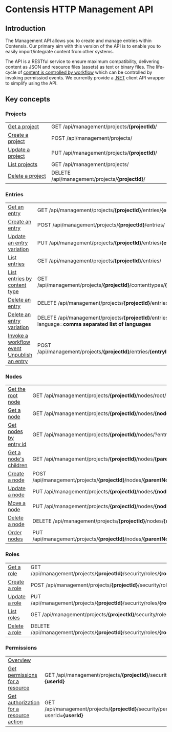 # Contensis HTTP Management API

## Introduction

The Management API allows you to create and manage entries within Contensis.
Our primary aim with this version of the API is to enable you to easily import/integrate content from other systems.

The API is a RESTful service to ensure maximum compatibility, delivering content as JSON and resource files (assets) as text or binary files. The life-cycle of  [content is controlled by workflow](/key-concepts/workflow.md) which can be controlled by invoking permissiod events. We currently provide a [.NET](https://developer.zengenti.com/contensis/api/management/dotnet/) client API wrapper to simplify using the API.

## Key concepts

### Projects

|                                                   |                                                                                           |
|---------------------------------------------------|-------------------------------------------------------------------------------------------|
| [Get a project](/projects/get-a-project.md)       | <span class="label label--get">GET</span> /api/management/projects/**{projectId}**/       |
| [Create a project](/projects/create-a-project.md) | <span class="label label--post">POST</span> /api/management/projects/                     |
| [Update a project](/projects/update-a-project.md) | <span class="label label--post">PUT</span> /api/management/projects/**{projectId}**/      |
| [List projects](/projects/list-projects.md)       | <span class="label label--get">GET</span> /api/management/projects/                       |
| [Delete a project](/projects/delete-a-project.md) | <span class="label label--delete">DELETE</span> /api/management/projects/**{projectId}**/ |

<!-- ### Content Types

|||
|-|-|
| [Get a content type](/key-concepts/content-types.md#get-a-content-type) | <span class="label label--get">GET</span> /api/management/projects/**{projectId}**/contenttypes/**{contentTypeId}** |
| [Create a content type](/key-concepts/content-types.md#create-a-content-type) | <span class="label label--post">POST</span> /api/management/projects/**{projectId}**/contenttypes/ |
| [Update a content type](/key-concepts/content-types.md#update-a-content-type) | <span class="label label--put">PUT</span> /api/management/projects/**{projectId}**/contenttypes/**{contentTypeId}** |
| [Publish a content type](/key-concepts/content-types.md#publish-a-content-type) | <span class="label label--post">POST</span> /api/management/workflow/ |
| [List content types](/key-concepts/content-types.md#list-content-types) | <span class="label label--get">GET</span> /api/management/projects/**{projectId}**/contenttypes/ |
| [Delete a content type](/key-concepts/content-types.md#delete-a-content-type) | <span class="label label--delete">DELETE</span> /api/management/projects/**{projectId}**/contenttypes/**{contentTypeId}**/ | -->

### Entries

|||
|-|-|
| [Get an entry](/entries/get-an-entry.md) | <span class="label label--get">GET</span> /api/management/projects/**{projectId}**/entries/**{entryId}** |
| [Create an entry](/entries/create-an-entry.md) | <span class="label label--post">POST</span> /api/management/projects/**{projectId}**/entries/ |
| [Update an entry variation](/entries/update-an-entry.md) | <span class="label label--put">PUT</span> /api/management/projects/**{projectId}**/entries/**{entryId}**
| [List entries](/entries/list-entries.md) | <span class="label label--get">GET</span> /api/management/projects/**{projectId}**/entries/ |
| [List entries by content type](/entries/list-entries-by-content-type.md) | <span class="label label--get">GET</span> /api/management/projects/**{projectId}**/contenttypes/**{contentTypeId}**/entries/ |
| [Delete an entry](/entries/delete-an-entry.md) | <span class="label label--delete">DELETE</span> /api/management/projects/**{projectId}**/entries/**{entryId}**
| [Delete an entry variation](/entries/delete-an-entry.md) | <span class="label label--delete">DELETE</span> /api/management/projects/**{projectId}**/entries/**{entryId}**?language=**comma separated list of languages**
| [Invoke a workflow event](/entries/invoking-workflow.md) <br> [Unpublish an entry](/entries/unpublish-an-entry.md) | <span class="label label--post">POST</span> /api/management/projects/**{projectId}**/entries/**{entryId}**/workflow/events/

### Nodes

|                                                         |                                                                                                                            |
|---------------------------------------------------------|----------------------------------------------------------------------------------------------------------------------------|
| [Get the root node](/nodes/get-root-node.md)            | <span class="label label--get">GET</span> /api/management/projects/**{projectId}**/nodes/root/                             |
| [Get a node](/nodes/get-a-node.md)                      | <span class="label label--get">GET</span> /api/management/projects/**{projectId}**/nodes/**{nodeId}**                      |
| [Get nodes by entry id](/nodes/get-nodes-by-entryid.md) | <span class="label label--get">GET</span> /api/management/projects/**{projectId}**/nodes/?entryId=**{entryId}**            |
| [Get a node's children](/nodes/get-nodes-children.md)   | <span class="label label--get">GET</span> /api/management/projects/**{projectId}**/nodes/**{parentNodeId}**/children       |
| [Create a node](/nodes/create-a-node.md)                | <span class="label label--post">POST</span> /api/management/projects/**{projectId}**/nodes/**{parentNodeId}**/children     |
| [Update a node](/nodes/update-a-node.md)                | <span class="label label--put">PUT</span> /api/management/projects/**{projectId}**/nodes/**{nodeId}**/                     |
| [Move a node](/nodes/move-a-node.md)                    | <span class="label label--put">PUT</span> /api/management/projects/**{projectId}**/nodes/**{nodeId}**/                     |
| [Delete a node](/nodes/delete-a-node.md)                | <span class="label label--delete">DELETE</span> /api/management/projects/**{projectId}**/nodes/**{nodeId}**/               |
| [Order nodes](/nodes/order-nodes.md)                    | <span class="label label--put">PUT</span> /api/management/projects/**{projectId}**/nodes/**{parentNodeId}**/children/order |

### Roles

|                                          |                                                                                                                      |
|------------------------------------------|----------------------------------------------------------------------------------------------------------------------|
| [Get a role](/roles/get-a-role.md)       | <span class="label label--get">GET</span> /api/management/projects/**{projectId}**/security/roles/**{roleId}**       |
| [Create a role](/roles/create-a-role.md) | <span class="label label--post">POST</span> /api/management/projects/**{projectId}**/security/roles/                 |
| [Update a role](/roles/update-a-role.md) | <span class="label label--put">PUT</span> /api/management/projects/**{projectId}**/security/roles/**{roleId}**       |
| [List roles](/roles/list-roles.md)       | <span class="label label--get">GET</span> /api/management/projects/**{projectId}**/security/roles/                   |
| [Delete a role](/roles/delete-a-role.md) | <span class="label label--delete">DELETE</span> /api/management/projects/**{projectId}**/security/roles/**{roleId}** |

### Permissions
|||
|-|-|
| [Overview](/permissions/overview.md) | |
| [Get permissions for a resource](/permissions/get-permissions-for-a-resource.md) | <span class="label label--get">GET</span> /api/management/projects/**{projectId}**/security/permissions/**{resourceType}**/**{resourceId?}**?userId=**{userId}** |
| [Get authorization for a resource action](/permissions/get-authorization-for-a-resource-action.md) | <span class="label label--get">GET</span> /api/management/projects/**{projectId}**/security/permissions/**{resourceType}**/**{resourceId?}**/actions/**{action}**?userId=**{userId}** |
